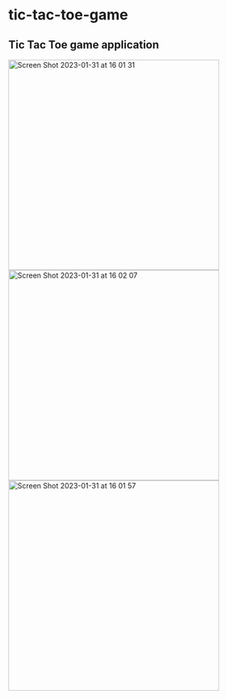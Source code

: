 # tic-tac-toe-game
## Tic Tac Toe game application

<p float="left">
  <img width="417" alt="Screen Shot 2023-01-31 at 16 01 31" src="https://user-images.githubusercontent.com/107240729/215670424-52397483-dd2c-4143-9e4f-1ef72072f8f1.png">
<img width="417" alt="Screen Shot 2023-01-31 at 16 02 07" src="https://user-images.githubusercontent.com/107240729/215670460-cbfd49a7-dadf-4224-a8a8-51f994abf1d4.png">
<img width="417" alt="Screen Shot 2023-01-31 at 16 01 57" src="https://user-images.githubusercontent.com/107240729/215670479-fe4b5348-9bc7-41a8-9bde-b02041a42a89.png">
</p>

